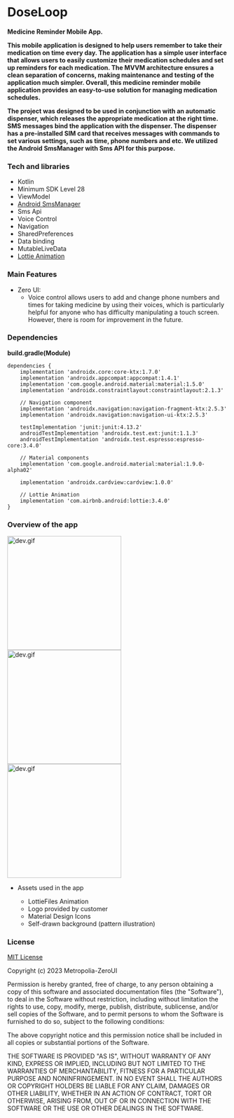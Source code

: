 # DoseLoop
<p><b> Medicine Reminder Mobile App.

This mobile application is designed to help users remember to take their medication on time every day. The application has a simple user interface that allows users to easily customize their medication schedules and set up reminders for each medication. The MVVM architecture ensures a clean separation of concerns, making maintenance and testing of the application much simpler. Overall, this medicine reminder mobile application provides an easy-to-use solution for managing medication schedules.

The project was designed to be used in conjunction with an automatic dispenser, which releases the appropriate medication at the right time. SMS messages bind the application with the dispenser. The dispenser has a pre-installed SIM card that receives messages with commands to set various settings, such as time, phone numbers and etc. We utilized the Android SmsManager with Sms API for this purpose.</b></p>

###  Tech and libraries
- Kotlin
- Minimum SDK Level 28
- ViewModel
- [Android SmsManager](https://developer.android.com/reference/android/telephony/SmsManager)
- Sms Api
- Voice Control
- Navigation
- SharedPreferences
- Data binding
- MutableLiveData
- [Lottie Animation](https://lottiefiles.com)

### Main Features
- Zero UI:  
    - Voice control allows users to add and change phone numbers and times for taking medicine by using their voices, which is particularly helpful for anyone who has difficulty manipulating a touch screen. However, there is room for improvement in the future.


### Dependencies
<p><b> build.gradle(Module)</p></b>

    dependencies {
        implementation 'androidx.core:core-ktx:1.7.0'
        implementation 'androidx.appcompat:appcompat:1.4.1'
        implementation 'com.google.android.material:material:1.5.0'
        implementation 'androidx.constraintlayout:constraintlayout:2.1.3'

        // Navigation component
        implementation 'androidx.navigation:navigation-fragment-ktx:2.5.3'
        implementation 'androidx.navigation:navigation-ui-ktx:2.5.3'

        testImplementation 'junit:junit:4.13.2'
        androidTestImplementation 'androidx.test.ext:junit:1.1.3'
        androidTestImplementation 'androidx.test.espresso:espresso-core:3.4.0'

        // Material components
        implementation 'com.google.android.material:material:1.9.0-alpha02'

        implementation 'androidx.cardview:cardview:1.0.0'

        // Lottie Animation
        implementation 'com.airbnb.android:lottie:3.4.0'
    }
    
### Overview of the app


<div align="left">
    <img alt="dev.gif" width="260" align="center" src="https://user-images.githubusercontent.com/43030856/235527993-c7e2bbc9-c4fd-46ae-ad6c-9880662ea886.gif" />
    <img alt="dev.gif" width="260" align="center" src="https://user-images.githubusercontent.com/43030856/235509457-b588b327-4abd-4eba-b0f8-9dcc18c50095.gif" />
    <img alt="dev.gif" width="260" align="center" src="https://user-images.githubusercontent.com/43030856/235509493-851f2ded-f647-4bcd-bedc-7fbfe0980dfe.gif" />
</div>


- Assets used in the app
  
  - LottieFiles Animation
  - Logo provided by customer
  - Material Design Icons
  - Self-drawn background (pattern illustration)


### License

[MIT License](https://github.com/Metropolia-ZeroUI/DoseLoop/blob/master/LICENSE.txt)

Copyright (c) 2023 Metropolia-ZeroUI

Permission is hereby granted, free of charge, to any person obtaining a copy
of this software and associated documentation files (the "Software"), to deal
in the Software without restriction, including without limitation the rights
to use, copy, modify, merge, publish, distribute, sublicense, and/or sell
copies of the Software, and to permit persons to whom the Software is
furnished to do so, subject to the following conditions:

The above copyright notice and this permission notice shall be included in all
copies or substantial portions of the Software.

THE SOFTWARE IS PROVIDED "AS IS", WITHOUT WARRANTY OF ANY KIND, EXPRESS OR
IMPLIED, INCLUDING BUT NOT LIMITED TO THE WARRANTIES OF MERCHANTABILITY,
FITNESS FOR A PARTICULAR PURPOSE AND NONINFRINGEMENT. IN NO EVENT SHALL THE
AUTHORS OR COPYRIGHT HOLDERS BE LIABLE FOR ANY CLAIM, DAMAGES OR OTHER
LIABILITY, WHETHER IN AN ACTION OF CONTRACT, TORT OR OTHERWISE, ARISING FROM,
OUT OF OR IN CONNECTION WITH THE SOFTWARE OR THE USE OR OTHER DEALINGS IN THE
SOFTWARE.
